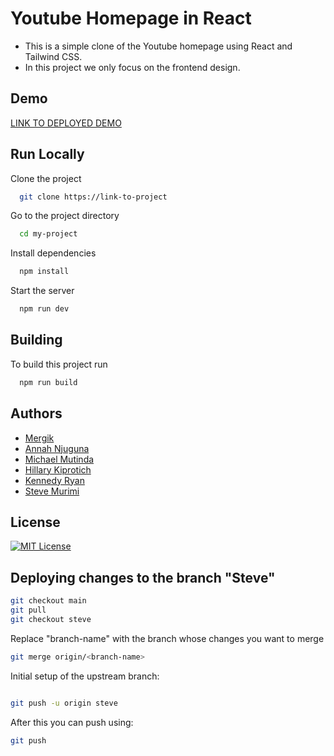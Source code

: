 
# Youtube Homepage in React

- This is a simple clone of the Youtube homepage using React and Tailwind CSS.
- In this project we only focus on the frontend design.

## Demo

[LINK TO DEPLOYED DEMO](https://link-to-project)

## Run Locally

Clone the project

```bash
  git clone https://link-to-project
```

Go to the project directory

```bash
  cd my-project
```

Install dependencies

```bash
  npm install
```

Start the server

```bash
  npm run dev
```

## Building

To build this project run

```bash
  npm run build
```

## Authors

- [Mergik](https://www.github.com/mergik)
- [Annah Njuguna](https://www.github.com/njugunaannah)
- [Michael Mutinda](https://www.github.com/KollihTheGuruh)
- [Hillary Kiprotich](https://www.github.com/hillary-254)
- [Kennedy Ryan ](https://www.github.com/KennedyRyan-code)
- [Steve Murimi](https://www.github.com/Stevecmd)

## License

[![MIT License](https://img.shields.io/badge/License-MIT-green.svg)](https://choosealicense.com/licenses/mit/)


## Deploying changes to the branch "Steve"
```sh
git checkout main 
git pull
git checkout steve
```
Replace "branch-name" with the branch whose changes you want to merge
```sh
git merge origin/<branch-name>

```
Initial setup of the upstream branch:
```sh

git push -u origin steve

```
After this you can push using:
```sh
git push
```